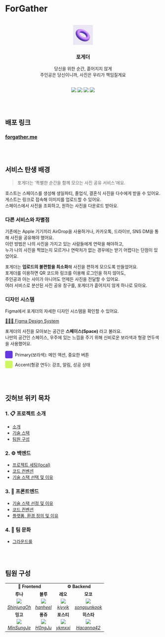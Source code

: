 # ForGather

<br/>

<div align="center">
  <img src="frontend/public/apple-touch-icon.png" width="64px" />
</div>

<h3 align="center">
    포게더
</h3>
<p align="center">
당신을 위한 순간, 흩어지지 않게
<br />
주인공은 당신이니까,
사진은 우리가 책임질게요
</p>
<br />

<div align="center">
  <img src="https://github.com/user-attachments/assets/e482e24a-6855-42c4-84b1-3a6db34e6eeb" width="23%" />
  <img src="https://github.com/user-attachments/assets/402cf510-b68b-4415-bed0-9fbb53509477" width="23%" />
  <img src="https://github.com/user-attachments/assets/aa1b8192-7776-4318-84e7-1a201dac7c93" width="23%" />
  <img src="https://github.com/user-attachments/assets/ffa08b83-7314-47b3-932f-6d2bfb51c748" width="23%" />
</div>

<br/><br />

## 배포 링크

### [forgather.me](https://forgather.me/)

<br/><br/>

## 서비스 탄생 배경

> 포게더는 '특별한 순간을 함께 모으는 사진 공유 서비스'에요.

호스트는 스페이스를 생성해 생일파티, 졸업식, 결혼식 사진을 다수에게 받을 수 있어요.  
게스트는 링크로 접속해 이미지를 업로드할 수 있어요.   
스페이스에서 사진을 조회하고, 원하는 사진을 다운로드 받아요.

### 다른 서비스와 차별점

기존에는 Apple 기기끼리 AirDrop을 사용하거나, 카카오톡, 드라이브, SNS DM을 통해 사진을 공유해야 했어요.  
이런 방법은 나의 사진을 가지고 있는 사람들에게 연락을 해야하고,   
누가 나의 사진을 찍었는지 모르거나 연락처가 없는 경우에는 받기 어렵다는 단점이 있었어요.

포게더는 **업로드의 불편함을 최소화**해 사진을 편하게 모으도록 만들었어요.  
포게더를 이용하면 QR 코드와 링크를 이용해 로그인을 하지 않아도,  
주인공과 아는 사이가 아니어도 언제든 사진을 전달할 수 있어요.  
여러 서비스로 분산된 사진 공유 창구를, 포게더가 흩어지지 않게 하나로 모아요. 

### 디자인 시스템

Figma에서 포게더의 자세한 디자인 시스템을 확인할 수 있어요.

[🧑🏻‍🎨️ Figma Design System](https://www.figma.com/design/fboYAj0maxr7EtzTrK3V3M/ForGather-Design-System?node-id=0-1&p=f&t=k8AAJLZRQIZxjzGB-0)

포게더의 사진을 모아보는 공간은 **스페이스(Space)** 라고 불러요.  
나만의 공간인 스페이스, 우주에 있는 느낌을 주기 위해 신비로운 보라색과 형광 연두색을 사용했어요.

<div style="display: flex; flex-direction: column; gap: 8px; margin-bottom: 16px;">
  <div style="display: flex; align-items: center; gap: 8px;">
    <div style="width: 24px; height: 24px; background-color: #6639DF; border-radius: 4px;"></div>
    <span>Primary(보라색): 메인 액션, 중요한 버튼</span>
  </div>
  <div style="display: flex; align-items: center; gap: 8px;">
    <div style="width: 24px; height: 24px; background-color: #CEF763; border-radius: 4px;"></div>
    <span>Accent(형광 연두): 강조, 알림, 성공 상태</span>
  </div>
</div>

<br/><br/>

## 깃허브 위키 목차

### 1. 📋 프로젝트 소개
   - [소개](https://github.com/woowacourse-teams/2025-PhotoGather/wiki/%F0%9F%93%8B-%ED%94%84%EB%A1%9C%EC%A0%9D%ED%8A%B8-%EC%86%8C%EA%B0%9C#%EC%86%8C%EA%B0%9C)  
   - [기술 스택](https://github.com/woowacourse-teams/2025-PhotoGather/wiki/%F0%9F%93%8B-%ED%94%84%EB%A1%9C%EC%A0%9D%ED%8A%B8-%EC%86%8C%EA%B0%9C#%EA%B8%B0%EC%88%A0-%EC%8A%A4%ED%83%9D)  
   - [팀원 구성](https://github.com/woowacourse-teams/2025-PhotoGather/wiki/%F0%9F%93%8B-%ED%94%84%EB%A1%9C%EC%A0%9D%ED%8A%B8-%EC%86%8C%EA%B0%9C#%ED%8C%80%EC%9B%90-%EA%B5%AC%EC%84%B1)

### 2. ⚙️ 백엔드
   - [프로젝트 세팅(local)](https://github.com/woowacourse-teams/2025-PhotoGather/wiki/%E2%9A%99%EF%B8%8F-%EB%B0%B1%EC%97%94%EB%93%9C#-%ED%94%84%EB%A1%9C%EC%A0%9D%ED%8A%B8-%EC%84%B8%ED%8C%85local)  
   - [코드 컨벤션](https://github.com/woowacourse-teams/2025-PhotoGather/wiki/%E2%9A%99%EF%B8%8F-%EB%B0%B1%EC%97%94%EB%93%9C#-%EC%BD%94%EB%93%9C-%EC%BB%A8%EB%B2%A4%EC%85%98)  
   - [기술 스택 선택 및 이유](https://github.com/woowacourse-teams/2025-PhotoGather/wiki/%E2%9A%99%EF%B8%8F-%EB%B0%B1%EC%97%94%EB%93%9C#-%EA%B8%B0%EC%88%A0-%EC%8A%A4%ED%83%9D-%EC%84%A0%ED%83%9D-%EB%B0%8F-%EC%9D%B4%EC%9C%A0)

### 3. 🎨 프론트엔드
   - [기술 스택 선정 및 이유](https://github.com/woowacourse-teams/2025-PhotoGather/wiki/%F0%9F%8E%A8-%ED%94%84%EB%A1%A0%ED%8A%B8%EC%97%94%EB%93%9C#-%EA%B8%B0%EC%88%A0-%EC%8A%A4%ED%83%9D-%EC%84%A0%EC%A0%95-%EB%B0%8F-%EC%9D%B4%EC%9C%A0)  
   - [코드 컨벤션](https://github.com/woowacourse-teams/2025-PhotoGather/wiki/%F0%9F%8E%A8-%ED%94%84%EB%A1%A0%ED%8A%B8%EC%97%94%EB%93%9C#-%EC%BD%94%EB%93%9C-%EC%BB%A8%EB%B2%A4%EC%85%98)  
   - [플랫폼, 환경 정의 및 이유](https://github.com/woowacourse-teams/2025-PhotoGather/wiki/%F0%9F%8E%A8-%ED%94%84%EB%A1%A0%ED%8A%B8%EC%97%94%EB%93%9C#-%ED%94%8C%EB%9E%AB%ED%8F%BC-%ED%99%98%EA%B2%BD-%EC%A0%95%EC%9D%98-%EB%B0%8F-%EC%9D%B4%EC%9C%A0)

### 4. 🤝 팀 문화  
   - [그라운드룰](https://github.com/woowacourse-teams/2025-PhotoGather/wiki/%F0%9F%A4%9D-%ED%8C%80-%EB%AC%B8%ED%99%94#%EA%B7%B8%EB%9D%BC%EC%9A%B4%EB%93%9C%EB%A3%B0)

<br/><br/>

## 팀원 구성

<table>
    <tr align="center">
        <td colspan="2"><B>🎨 Frontend</B></td>
        <td colspan="2"><B>⚙️ Backend</B></td>
    </tr>
    <tr align="center">
        <td><B>루나</B></td>
        <td><B>블루</B></td>
        <td><B>레오</B></td>
        <td><B>모코</B></td>
    </tr>
    <tr align="center">
        <td>
            <img src="https://avatars.githubusercontent.com/u/97431021?v=4?size=100" width="100">
            <br>
            <a href="https://github.com/ShinjungOh"><I>ShinjungOh</I></a>
        </td>
        <td>
            <img src="https://avatars.githubusercontent.com/u/168459001?v=4?size=100" width="100">
            <br>
            <a href="https://github.com/hanheel"><I>hanheel</I></a>
        </td>
        <td>
            <img src="https://avatars.githubusercontent.com/u/124787447?v=4?size=100" width="100">
            <br>
            <a href="https://github.com/kjyyjk"><I>kjyyjk</I></a>
        </td>
        <td>
            <img src="https://avatars.githubusercontent.com/u/21010656?v=4?size=100" width="100">
            <br>
            <a href="https://github.com/songsunkook"><I>songsunkook</I></a>
        </td>
    </tr>
    <tr align="center">
        <td><B>밍고</B></td>
        <td><B>퐁쥬</B></td>
        <td><B>포스티</B></td>
        <td><B>히스타</B></td>
    </tr>
    <tr align="center">
        <td>
            <img src="https://avatars.githubusercontent.com/u/101497652?v=4?size=100" width="100">
            <br>
            <a href="https://github.com/MinSungJe"><I>MinSungJe</I></a>
        </td>
        <td>
            <img src="https://avatars.githubusercontent.com/u/106425326?v=4?size=100" width="100">
            <br>
            <a href="https://github.com/H0ngJu"><I>H0ngJu</I></a>
        </td>
        <td>
            <img src="https://avatars.githubusercontent.com/u/80245376?v=4?size=100" width="100">
            <br>
            <a href="https://github.com/ykmxxi"><I>ykmxxi</I></a>
        </td>
        <td>
            <img src="https://avatars.githubusercontent.com/u/42440498?v=4?size=100" width="100">
            <br>
            <a href="https://github.com/Hacanna42"><I>Hacanna42</I></a>
        </td>
    </tr>
</table>
